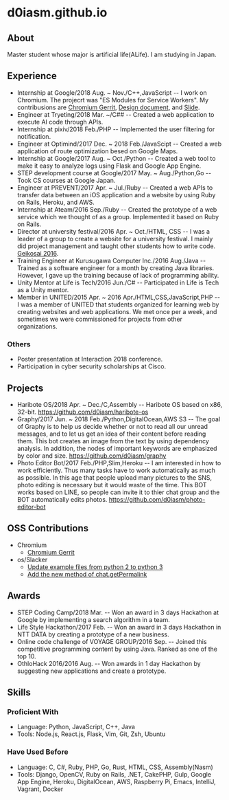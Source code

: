 # d0iasm.github.io

## About
Master student whose major is artificial life(ALife). I am studying in Japan.

## Experience
- Internship at Google/2018 Aug. ~ Nov./C++,JavaScript -- I work on Chromium. The projecrt was "ES Modules for Service Workers". My contribusions are [Chromium Gerrit](https://chromium-review.googlesource.com/q/owner:asamidoi), [Design document](https://docs.google.com/document/d/1SeQ085YdBTtW3D_ygSpO0Wz2DAe8QiS1gj37IG5lstg/), and [Slide](https://docs.google.com/presentation/d/19mLH9FK5mOXlcQQkAb1QSeP7BZFV4ZRxNigX55EGeOA/).
- Engineer at Tryeting/2018 Mar. ~/C## -- Created a web application to execute AI code through APIs.
- Internship at pixiv/2018 Feb./PHP -- Implemented the user filtering for notification.
- Engineer at Optimind/2017 Dec. ~ 2018 Feb./JavaScipt -- Created a web application of route optimization besed on Google Maps.
- Internship at Google/2017 Aug. ~ Oct./Python -- Created a web tool to make it easy to analyze logs using Flask and Google App Engine.
- STEP development course at Google/2017 May. ~ Aug./Python,Go -- Took CS courses at Google Japan.
- Engineer at PREVENT/2017 Apr. ~ Jul./Ruby -- Created a web APIs to transfer data between an iOS application and a website by using Ruby on Rails, Heroku, and AWS.
- Internship at Ateam/2016 Sep./Ruby -- Created the prototype of a web service which we thought of as a group. Implemented it based on Ruby on Rails.
- Director at university festival/2016 Apr. ~ Oct./HTML, CSS -- I was a leader of a group to create a website for a university festival. I mainly did project management and taught other students how to write code. [Geikosai 2016](http://geikousai-ncu.com/2016/).
- Training Engineer at Kurusugawa Computer Inc./2016 Aug./Java -- Trained as a software engineer for a month by creating Java libraries. However, I gave up the training because of lack of programming ability.
- Unity Mentor at Life is Tech/2016 Jun./C# -- Participated in Life is Tech as a Unity mentor.
- Member in UNITED/2015 Apr. ~ 2016 Apr./HTML,CSS,JavaScript,PHP -- I was a member of UNITED that students organized for learning web by creating websites and web applications. We met once per a week, and sometimes we were commissioned for projects from other organizations.  

### Others
- Poster presentation at Interaction 2018 conference.
- Participation in cyber security scholarships at Cisco.

## Projects
- Haribote OS/2018 Apr. ~ Dec./C,Assembly -- Haribote OS based on x86, 32-bit. https://github.com/d0iasm/haribote-os
- Graphy/2017 Jun. ~ 2018 Feb./Python,DigitalOcean,AWS S3 -- The goal of Graphy is to help us decide whether or not to read all our unread messages, and to let us get an idea of their content before reading them. This bot creates an image from the text by using dependency analysis. In addition, the nodes of important keywords are emphasized by color and size. https://github.com/d0iasm/graphy 
- Photo Editor Bot/2017 Feb./PHP,Slim,Heroku -- I am interested in how to work efficiently. Thus many tasks have to work automatically as much as possible. In this age that people upload many pictures to the SNS, photo editing is necessary but it would waste of the time. This BOT works  based on LINE, so people can invite it to thier chat group and the BOT automatically edits photos. https://github.com/d0iasm/photo-editor-bot

## OSS Contributions
- Chromium
  - [Chromium Gerrit](https://chromium-review.googlesource.com/q/owner:asamidoi)
- os/Slacker
  - [Update example files from python 2 to python 3](https://github.com/os/slacker/pull/129)
  - [Add the new method of chat.getPermalink](https://github.com/os/slacker/pull/130)

## Awards
- STEP Coding Camp/2018 Mar. -- Won an award in 3 days Hackathon at Google by implementing a search algorithm in a team.
- Life Style Hackathon/2017 Feb. -- Won an award in 3 days Hackathon in NTT DATA by creating a prototype of a new business.
- Online code challenge of VOYAGE GROUP/2016 Sep. -- Joined this competitive programming content by using Java. Ranked as one of the top 10.
- OthloHack 2016/2016 Aug. -- Won awards in 1 day Hackathon by suggesting new applications and create a prototype.

## Skills
### Proficient With
- Language: Python, JavaScript, C++, Java
- Tools: Node.js, React.js, Flask, Vim, Git, Zsh, Ubuntu
### Have Used Before
- Language: C, C#, Ruby, PHP, Go, Rust, HTML, CSS, Assembly(Nasm)
- Tools: Django, OpenCV, Ruby on Rails, .NET, CakePHP, Gulp, Google App Engine, Heroku, DigitalOcean, AWS, Raspberry Pi, Emacs, IntelliJ, Vagrant, Docker
